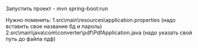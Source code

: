 Запустить проект - mvn spring-boot:run

Нужно поменять: 1.src\main\resources\application.properties (надо вставить свое название бд и пароль) 2.src\main\java\com\converter\pdf\PdfApplication.java (надо указать свой путь до файла пдф)
